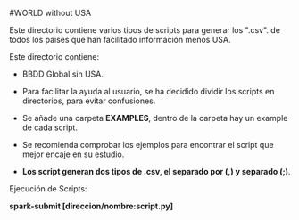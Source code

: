 #WORLD without USA

Este directorio contiene varios tipos de scripts para generar los ".csv". de todos los paises que han facilitado información menos USA.

Este directorio contiene: 

- BBDD Global sin USA.

- Para facilitar la ayuda al usuario, se ha decidido dividir los scripts en directorios, para evitar confusiones.

- Se añade una carpeta <b>EXAMPLES</b>, dentro de la carpeta hay un example de cada script.

- Se recomienda comprobar los ejemplos para encontrar el script que mejor encaje en su estudio.

- <b>Los script generan dos tipos de .csv, el separado por (,) y separado (;)</b>.


Ejecución de Scripts: 

<b> spark-submit [direccion/nombre:script.py] </b>
